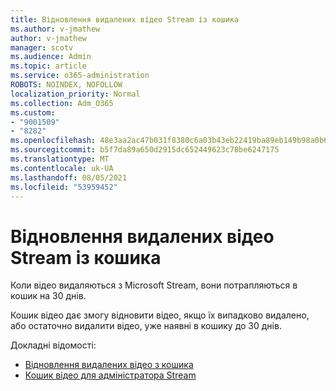 ```yaml
---
title: Відновлення видалених відео Stream із кошика
ms.author: v-jmathew
author: v-jmathew
manager: scotv
ms.audience: Admin
ms.topic: article
ms.service: o365-administration
ROBOTS: NOINDEX, NOFOLLOW
localization_priority: Normal
ms.collection: Adm_O365
ms.custom:
- "9001509"
- "8282"
ms.openlocfilehash: 48e3aa2ac47b031f8380c6a03b43eb22419ba89eb149b98a0b63b71f3713ca0c
ms.sourcegitcommit: b5f7da89a650d2915dc652449623c78be6247175
ms.translationtype: MT
ms.contentlocale: uk-UA
ms.lasthandoff: 08/05/2021
ms.locfileid: "53959452"
---
```

# <a name="recover-your-deleted-stream-videos-from-the-recycle-bin"></a>Відновлення видалених відео Stream із кошика

Коли відео видаляються з Microsoft Stream, вони потрапляються в кошик на 30 днів.

Кошик відео дає змогу відновити відео, якщо їх випадково видалено, або остаточно видалити відео, уже наявні в кошику до 30 днів.

Докладні відомості:

- [Відновлення видалених відео з кошика](https://docs.microsoft.com/stream/portal-my-recycle-bin)
- [Кошик відео для адміністратора Stream](https://docs.microsoft.com/stream/admin-recycle-bin)
